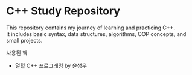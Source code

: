 # C++ Study Repository
This repository contains my journey of learning and practicing C++.  
It includes basic syntax, data structures, algorithms, OOP concepts, and small projects.

사용된 책
- 열혈 C++ 프로그래밍 by 윤성우
